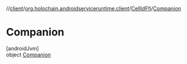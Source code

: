 //[client](../../../../index.md)/[org.holochain.androidserviceruntime.client](../../index.md)/[CellIdFfi](../index.md)/[Companion](index.md)

# Companion

[androidJvm]\
object [Companion](index.md)